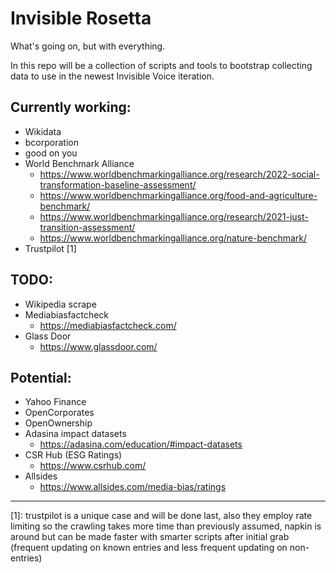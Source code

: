 # Invisible Rosetta

What's going on, but with everything. 

In this repo will be a collection of scripts and tools to bootstrap collecting 
data to use in the newest Invisible Voice iteration. 

## Currently working:
- Wikidata
- bcorporation
- good on you
- World Benchmark Alliance
    - https://www.worldbenchmarkingalliance.org/research/2022-social-transformation-baseline-assessment/
    - https://www.worldbenchmarkingalliance.org/food-and-agriculture-benchmark/
    - https://www.worldbenchmarkingalliance.org/research/2021-just-transition-assessment/
    - https://www.worldbenchmarkingalliance.org/nature-benchmark/
- Trustpilot [1]

## TODO:
- Wikipedia scrape
- Mediabiasfactcheck
    - https://mediabiasfactcheck.com/
- Glass Door 
    - https://www.glassdoor.com/

## Potential:
- Yahoo Finance
- OpenCorporates
- OpenOwnership
- Adasina impact datasets 
    - https://adasina.com/education/#impact-datasets
- CSR Hub (ESG Ratings)
    - https://www.csrhub.com/
- Allsides
    - https://www.allsides.com/media-bias/ratings

---
[1]: trustpilot is a unique case and will be done last, also they employ rate limiting so the crawling takes more time than previously assumed, napkin is around but can be made faster with smarter scripts after initial grab (frequent updating on known entries and less frequent updating on non-entries)
